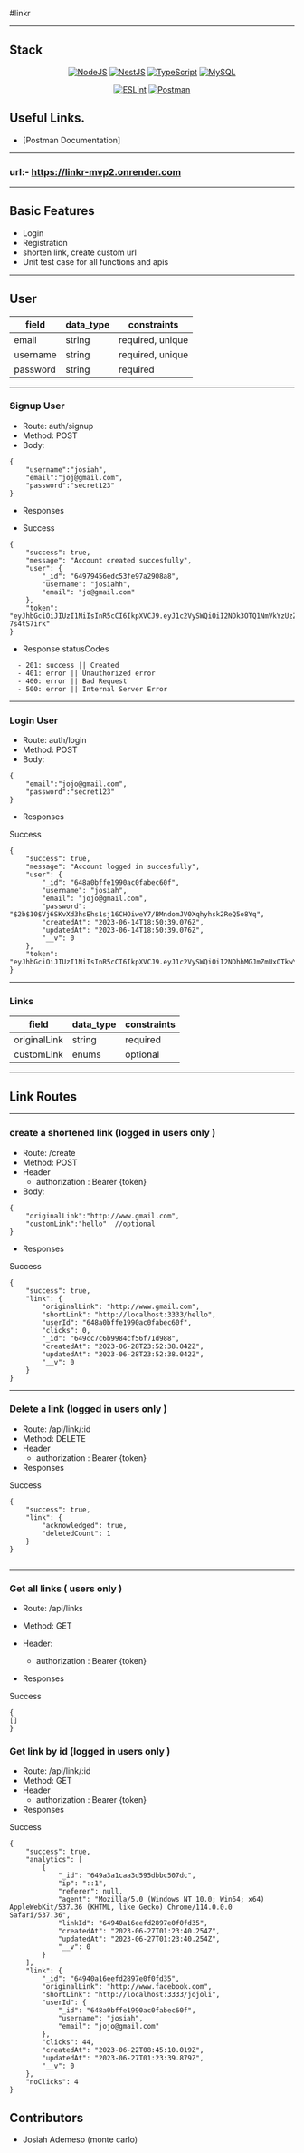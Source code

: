 #linkr

---

## Stack

<div align="center">

<a href="">![NodeJS](https://img.shields.io/badge/node.js-6DA55F?style=for-the-badge&logo=node.js&logoColor=white)</a>
<a href="">![NestJS](https://img.shields.io/badge/nestjs-%23E0234E.svg?style=for-the-badge&logo=nestjs&logoColor=white)</a>
<a href="">![TypeScript](https://img.shields.io/badge/typescript-%23007ACC.svg?style=for-the-badge&logo=typescript&logoColor=white)</a>
<a href="">![MySQL](https://img.shields.io/badge/mysql-%2300f.svg?style=for-the-badge&logo=mysql&logoColor=white)</a>

</div>

<div align="center">

<a href="">![ESLint](https://img.shields.io/badge/ESLint-4B3263?style=for-the-badge&logo=eslint&logoColor=white)</a>
<a href="">![Postman](https://img.shields.io/badge/Postman-FF6C37?style=for-the-badge&logo=postman&logoColor=white)</a>

</div>

## Useful Links.

- [Postman Documentation]

---

### url:- https://linkr-mvp2.onrender.com
---

## Basic Features

- Login
- Registration
- shorten link, create custom url
- Unit test case for all functions and apis

---

## User

| field            | data_type | constraints      |
| ---------------- | --------- | ---------------- |
| email            | string    | required, unique |
| username         | string    | required, unique |
| password         | string    | required         |
---

### Signup User

- Route: auth/signup
- Method: POST
- Body:

```
{
    "username":"josiah",
    "email":"joj@gmail.com",
    "password":"secret123"
}
```

- Responses

- Success

```
{
    "success": true,
    "message": "Account created succesfully",
    "user": {
        "_id": "64979456edc53fe97a2908a8",
        "username": "josiahh",
        "email": "jo@gmail.com"
    },
    "token": "eyJhbGciOiJIUzI1NiIsInR5cCI6IkpXVCJ9.eyJ1c2VySWQiOiI2NDk3OTQ1NmVkYzUzZmU5N2EyOTA4YTgiLCJ1c2VybmFtZSI6Impvc2lhaGgiLCJlbWFpbCI6ImpvQGdtYWlsLmNvbSIsImlhdCI6MTY4NzY1NTUxMSwiZXhwIjoxNjg3NjU5MTExfQ.yVMDBv9Q2kKwlAY8NtLgL4rZepRBseHBG-7s4tS7irk"
}
```

- Response statusCodes

```
  - 201: success || Created
  - 401: error || Unauthorized error
  - 400: error || Bad Request
  - 500: error || Internal Server Error
```

---

### Login User

- Route: auth/login
- Method: POST
- Body:

```
{
    "email":"jojo@gmail.com",
    "password":"secret123"
}
```

- Responses

Success

```
{
    "success": true,
    "message": "Account logged in succesfully",
    "user": {
        "_id": "648a0bffe1990ac0fabec60f",
        "username": "josiah",
        "email": "jojo@gmail.com",
        "password": "$2b$10$Vj6SKvXd3hsEhs1sj16CHOiweY7/BMndomJV0Xqhyhsk2ReQ5o8Yq",
        "createdAt": "2023-06-14T18:50:39.076Z",
        "updatedAt": "2023-06-14T18:50:39.076Z",
        "__v": 0
    },
    "token": "eyJhbGciOiJIUzI1NiIsInR5cCI6IkpXVCJ9.eyJ1c2VySWQiOiI2NDhhMGJmZmUxOTkwYWMwZmFiZWM2MGYiLCJ1c2VybmFtZSI6Impvc2lhaCIsImVtYWlsIjoiam9qb0BnbWFpbC5jb20iLCJpYXQiOjE2ODc5OTYwMTQsImV4cCI6MTY4Nzk5OTYxNH0.nN7NBjBWvPTCMe1qccnLx3e610F0u4kTQxdUmjwNdoQ"
}
```

---

### Links

| field           | data_type | constraints | 
| --------------- | --------- | ----------- |
| originalLink    | string    | required    |
| customLink        | enums     | optional   | 
               

---

## Link Routes

---

### create a  shortened link  (logged in users only )

- Route: /create
- Method: POST
- Header
   - authorization : Bearer {token}
- Body:
```  
{
    "originalLink":"http://www.gmail.com",
    "customLink":"hello"  //optional
}
```                                       
- Responses

Success

```
{
    "success": true,
    "link": {
        "originalLink": "http://www.gmail.com",
        "shortLink": "http://localhost:3333/hello",
        "userId": "648a0bffe1990ac0fabec60f",
        "clicks": 0,
        "_id": "649cc7c6b9984cf56f71d988",
        "createdAt": "2023-06-28T23:52:38.042Z",
        "updatedAt": "2023-06-28T23:52:38.042Z",
        "__v": 0
    }
}
```



---

### Delete a link (logged in users only )

- Route: /api/link/:id
- Method: DELETE
- Header
  - authorization : Bearer {token}
- Responses

Success

```
{
    "success": true,
    "link": {
        "acknowledged": true,
        "deletedCount": 1
    }
}


```

---

### Get all links ( users only )

- Route: /api/links
- Method: GET
- Header:
  - authorization : Bearer {token}

- Responses

Success

```
{
[]
}
```



### Get link by id (logged in users only )

- Route: /api/link/:id
- Method: GET
- Header
  - authorization : Bearer {token}
- Responses

Success

```
{
    "success": true,
    "analytics": [
        {
            "_id": "649a3a1caa3d595dbbc507dc",
            "ip": "::1",
            "referer": null,
            "agent": "Mozilla/5.0 (Windows NT 10.0; Win64; x64) AppleWebKit/537.36 (KHTML, like Gecko) Chrome/114.0.0.0 Safari/537.36",
            "linkId": "64940a16eefd2897e0f0fd35",
            "createdAt": "2023-06-27T01:23:40.254Z",
            "updatedAt": "2023-06-27T01:23:40.254Z",
            "__v": 0
        }
    ],
    "link": {
        "_id": "64940a16eefd2897e0f0fd35",
        "originalLink": "http://www.facebook.com",
        "shortLink": "http://localhost:3333/jojoli",
        "userId": {
            "_id": "648a0bffe1990ac0fabec60f",
            "username": "josiah",
            "email": "jojo@gmail.com"
        },
        "clicks": 44,
        "createdAt": "2023-06-22T08:45:10.019Z",
        "updatedAt": "2023-06-27T01:23:39.879Z",
        "__v": 0
    },
    "noClicks": 4
}
```

## Contributors

- Josiah Ademeso (monte carlo)
